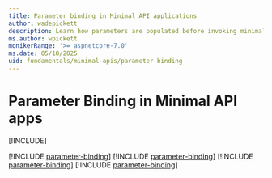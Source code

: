 ```yaml
---
title: Parameter binding in Minimal API applications
author: wadepickett
description: Learn how parameters are populated before invoking minimal route handlers.
ms.author: wpickett
monikerRange: '>= aspnetcore-7.0'
ms.date: 05/18/2025
uid: fundamentals/minimal-apis/parameter-binding
---
```


# Parameter Binding in Minimal API apps

[!INCLUDE[](~/includes/not-latest-version.md)]

[!INCLUDE [parameter-binding](~/fundamentals/minimal-apis/includes/parameter-binding10.md)]
[!INCLUDE [parameter-binding](~/fundamentals/minimal-apis/includes/parameter-binding9.md)]
[!INCLUDE [parameter-binding](~/fundamentals/minimal-apis/includes/parameter-binding8.md)]
[!INCLUDE [parameter-binding](~/fundamentals/minimal-apis/includes/parameter-binding7.md)]
<!-- Need to list where else this include is used -->
